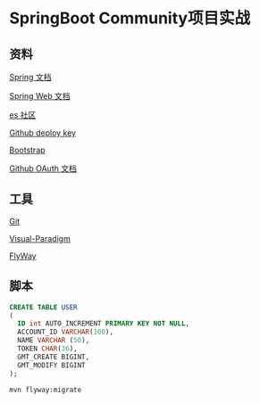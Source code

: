 # SpringBoot Community项目实战

## 资料
[Spring 文档](https://spring.io/guides)

[Spring Web 文档](https://spring.io/guides/gs/serving-web-content)

[es 社区](https://elasticsearch.cn/explore)

[Github deploy key](https://developer.github.com/v3/guides/managing-deploy-keys/#deploy-keys)

[Bootstrap](https://v3.bootcss.com/getting-started/)

[Github OAuth 文档](https://developer.github.com/apps/building-oauth-apps/creating-an-oauth-app/)
## 工具
[Git](https://git-scm.com/download)

[Visual-Paradigm](https://www.visual-paradigm.com)

[FlyWay](https://flywaydb.org)

## 脚本
```sql
CREATE TABLE USER
(
  ID int AUTO_INCREMENT PRIMARY KEY NOT NULL,
  ACCOUNT_ID VARCHAR(100),
  NAME VARCHAR (50),
  TOKEN CHAR(36),
  GMT_CREATE BIGINT,
  GMT_MODIFY BIGINT
);

```
```bash
mvn flyway:migrate

```